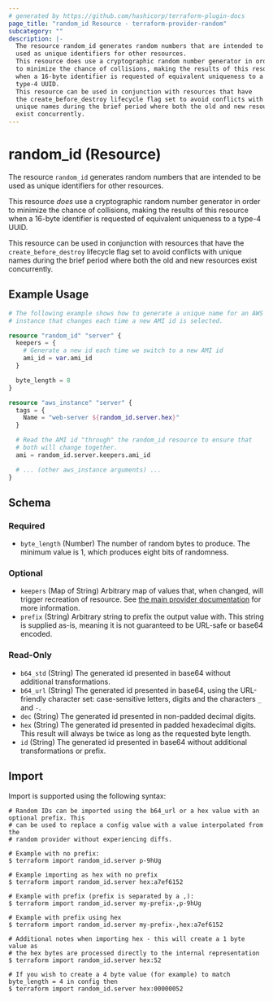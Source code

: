 ```yaml
---
# generated by https://github.com/hashicorp/terraform-plugin-docs
page_title: "random_id Resource - terraform-provider-random"
subcategory: ""
description: |-
  The resource random_id generates random numbers that are intended to be
  used as unique identifiers for other resources.
  This resource does use a cryptographic random number generator in order
  to minimize the chance of collisions, making the results of this resource
  when a 16-byte identifier is requested of equivalent uniqueness to a
  type-4 UUID.
  This resource can be used in conjunction with resources that have
  the create_before_destroy lifecycle flag set to avoid conflicts with
  unique names during the brief period where both the old and new resources
  exist concurrently.
---
```


# random_id (Resource)

The resource `random_id` generates random numbers that are intended to be
used as unique identifiers for other resources.

This resource *does* use a cryptographic random number generator in order
to minimize the chance of collisions, making the results of this resource
when a 16-byte identifier is requested of equivalent uniqueness to a
type-4 UUID.

This resource can be used in conjunction with resources that have
the `create_before_destroy` lifecycle flag set to avoid conflicts with
unique names during the brief period where both the old and new resources
exist concurrently.

## Example Usage

```terraform
# The following example shows how to generate a unique name for an AWS EC2
# instance that changes each time a new AMI id is selected.

resource "random_id" "server" {
  keepers = {
    # Generate a new id each time we switch to a new AMI id
    ami_id = var.ami_id
  }

  byte_length = 8
}

resource "aws_instance" "server" {
  tags = {
    Name = "web-server ${random_id.server.hex}"
  }

  # Read the AMI id "through" the random_id resource to ensure that
  # both will change together.
  ami = random_id.server.keepers.ami_id

  # ... (other aws_instance arguments) ...
}
```

<!-- schema generated by tfplugindocs -->
## Schema

### Required

- `byte_length` (Number) The number of random bytes to produce. The minimum value is 1, which produces eight bits of randomness.

### Optional

- `keepers` (Map of String) Arbitrary map of values that, when changed, will trigger recreation of resource. See [the main provider documentation](../index.html) for more information.
- `prefix` (String) Arbitrary string to prefix the output value with. This string is supplied as-is, meaning it is not guaranteed to be URL-safe or base64 encoded.

### Read-Only

- `b64_std` (String) The generated id presented in base64 without additional transformations.
- `b64_url` (String) The generated id presented in base64, using the URL-friendly character set: case-sensitive letters, digits and the characters `_` and `-`.
- `dec` (String) The generated id presented in non-padded decimal digits.
- `hex` (String) The generated id presented in padded hexadecimal digits. This result will always be twice as long as the requested byte length.
- `id` (String) The generated id presented in base64 without additional transformations or prefix.

## Import

Import is supported using the following syntax:

```shell
# Random IDs can be imported using the b64_url or a hex value with an optional prefix. This
# can be used to replace a config value with a value interpolated from the
# random provider without experiencing diffs.

# Example with no prefix:
$ terraform import random_id.server p-9hUg

# Example importing as hex with no prefix
$ terraform import random_id.server hex:a7ef6152

# Example with prefix (prefix is separated by a ,):
$ terraform import random_id.server my-prefix-,p-9hUg

# Example with prefix using hex
$ terraform import random_id.server my-prefix-,hex:a7ef6152

# Additional notes when importing hex - this will create a 1 byte value as
# the hex bytes are processed directly to the internal representation
$ terraform import random_id.server hex:52

# If you wish to create a 4 byte value (for example) to match byte_length = 4 in config then
$ terraform import random_id.server hex:00000052
```
